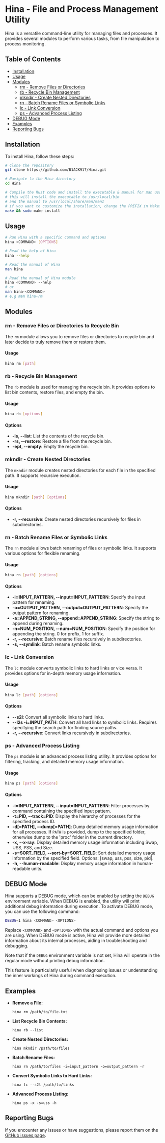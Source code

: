 # Hina - File and Process Management Utility

Hina is a versatile command-line utility for managing files and processes. It provides several modules to perform various tasks, from file manipulation to process monitoring.



## Table of Contents

- [Installation](#installation)
- [Usage](#usage)
- [Modules](#modules)
  - [rm - Remove Files or Directories](#rm---remove-files-or-directories-to-recycle-bin)
  - [rb - Recycle Bin Management](#rb---recycle-bin-management)
  - [mkndir - Create Nested Directories](#mkndir---create-nested-directories)
  - [rn - Batch Rename Files or Symbolic Links](#rn---batch-rename-files-or-symbolic-links)
  - [lc - Link Conversion](#lc---link-conversion)
  - [ps - Advanced Process Listing](#ps---advanced-process-listing)
- [DEBUG Mode](#debug-mode)
- [Examples](#examples)
- [Reporting Bugs](#reporting-bugs)



## Installation

To install Hina, follow these steps:

```bash
# Clone the repository
git clone https://github.com/B1ACK917/Hina.git

# Navigate to the Hina directory
cd Hina

# Compile the Rust code and install the executable & manual for man usage
# this will install the executable to /usr/local/bin
# and the manual to /usr/local/share/man/man1
# if you want to customize the installation, change the PREFIX in Makefile
make && sudo make install
```



## Usage

``` bash
# Run Hina with a specific command and options
hina <COMMAND> [OPTIONS]

# Read the help of Hina
hina --help

# Read the manual of Hina
man hina

# Read the manual of Hina module
hina <COMMAND> --help
# or
man hina-<COMMAND>
# e.g man hina-rm
```



## Modules

### rm - Remove Files or Directories to Recycle Bin

The `rm` module allows you to remove files or directories to recycle bin and later decide to truly remove them or restore them.

#### Usage

```bash
hina rm [path]
```



### rb - Recycle Bin Management

The `rb` module is used for managing the recycle bin. It provides options to list bin contents, restore files, and empty the bin.

#### Usage

```bash
hina rb [options]
```

#### Options

- **-ls, --list**: List the contents of the recycle bin.
- **-rs, --restore**: Restore a file from the recycle bin.
- **-ept, --empty**: Empty the recycle bin.



### mkndir - Create Nested Directories

The `mkndir` module creates nested directories for each file in the specified path. It supports recursive execution.

#### Usage

```bash
hina mkndir [path] [options]
```

#### Options

- **-r, --recursive**: Create nested directories recursively for files in subdirectories.



### rn - Batch Rename Files or Symbolic Links

The `rn` module allows batch renaming of files or symbolic links. It supports various options for flexible renaming.

#### Usage

```bash
hina rn [path] [options]
```

#### Options

- **-i=INPUT_PATTERN, --input=INPUT_PATTERN**: Specify the input pattern for renaming.
- **-o=OUTPUT_PATTERN, --output=OUTPUT_PATTERN**: Specify the output pattern for renaming.
- **-a=APPEND_STRING, --append=APPEND_STRING**: Specify the string to append during renaming.
- **-n=NUM_POSITION, --num=NUM_POSITION**: Specify the position for appending the string. 0 for prefix, 1 for suffix.
- **-r, --recursive**: Batch rename files recursively in subdirectories.
- **-s, --symlink**: Batch rename symbolic links.



### lc - Link Conversion

The `lc` module converts symbolic links to hard links or vice versa. It provides options for in-depth memory usage information.

#### Usage

```bash
hina lc [path] [options]
```

#### Options

- **--s2l**: Convert all symbolic links to hard links.
- **--l2s -i=INPUT_PATH**: Convert all hard links to symbolic links. Requires specifying the search path for finding source paths.
- **-r, --recursive**: Convert links recursively in subdirectories.



### ps - Advanced Process Listing

The `ps` module is an advanced process listing utility. It provides options for filtering, tracking, and detailed memory usage information.

#### Usage

```bash
hina ps [path] [options]
```

#### Options

- **-i=INPUT_PATTERN, --input=INPUT_PATTERN**: Filter processes by command containing the specified input pattern.
- **-t=PID, --track=PID**: Display the hierarchy of processes for the specified process ID.
- **-d[=PATH], --dump[=PATH]**: Dump detailed memory usage information for all processes. If `PATH` is provided, dump to the specified folder, otherwise dump to the 'proc' folder in the current directory.
- **-x, --x-ray**: Display detailed memory usage information including Swap, USS, PSS, and Size.
- **-s=SORT_FIELD, --sort-by=SORT_FIELD**: Sort detailed memory usage information by the specified field. Options: [swap, uss, pss, size, pid].
- **-h, --human-readable**: Display memory usage information in human-readable units.



## DEBUG Mode

Hina supports a DEBUG mode, which can be enabled by setting the `DEBUG` environment variable. When DEBUG is enabled, the utility will print additional debug information during execution. To activate DEBUG mode, you can use the following command:

```bash
DEBUG=1 hina <COMMAND> <OPTIONS>
```

Replace `<COMMAND>` and `<OPTIONS>` with the actual command and options you are using. When DEBUG mode is active, Hina will provide more detailed information about its internal processes, aiding in troubleshooting and debugging.

Note that if the `DEBUG` environment variable is not set, Hina will operate in the regular mode without printing debug information.

This feature is particularly useful when diagnosing issues or understanding the inner workings of Hina during command execution.



## Examples

- **Remove a File:**

  ```
  hina rm /path/to/file.txt
  ```
  
- **List Recycle Bin Contents:**

  ```
  hina rb --list
  ```
  
- **Create Nested Directories:**

  ```
  hina mkndir /path/to/files
  ```
  
- **Batch Rename Files:**

  ```
  hina rn /path/to/files -i=input_pattern -o=output_pattern -r
  ```
  
- **Convert Symbolic Links to Hard Links:**

  ```
  hina lc --s2l /path/to/links
  ```
  
- **Advanced Process Listing:**

  ```
  hina ps -x -s=uss -h
  ```



## Reporting Bugs

If you encounter any issues or have suggestions, please report them on the [GitHub issues page](https://github.com/B1ACK917/Hina/issues).
